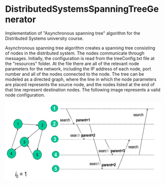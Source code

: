 # DistributedSystemsSpanningTreeGenerator
Implementation of "Asynchronous spanning tree" algorithm for the Distributed Systems university course.


Asynchronous spanning tree algorithm creates a spanning tree consisting of nodes in the distributed system.
The nodes communicate through messages. Initially, the configuration is read from the treeConfig.txt file at the 
"resources" folder. At the file there are all of the relevant node parameters for the network, including the IP address 
of each node, port number and all of the nodes connected to the node. The tree can be modeled as a directed graph,
where the line in which the node parameters are placed represents the source node, and the nodes listed at the end of 
that line represent destination nodes.
The following image represents a valid node configuration. 

![alt text](https://github.com/vm0912/DistributedSystemsSpanningTreeGenerator/blob/master/graph.jpg?raw=true)
